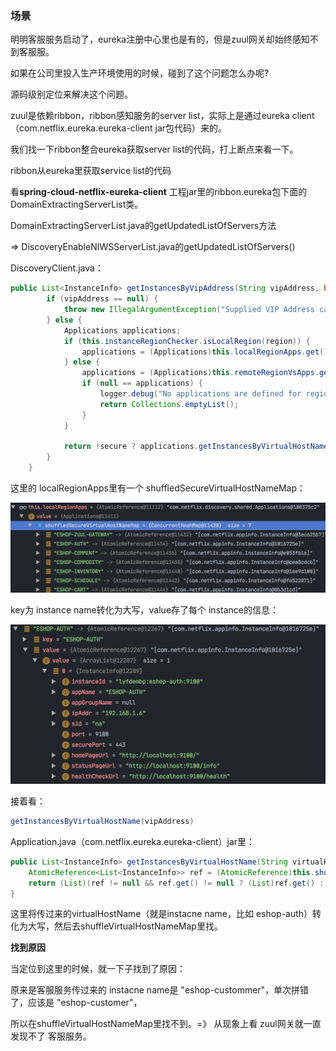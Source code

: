 ### 场景

明明客服服务启动了，eureka注册中心里也是有的，但是zuul网关却始终感知不到客服服。

如果在公司里投入生产环境使用的时候，碰到了这个问题怎么办呢?

源码级别定位来解决这个问题。

zuul是依赖ribbon，ribbon感知服务的server list，实际上是通过eureka client（com.netflix.eureka.eureka-client jar包代码）来的。

我们找一下ribbon整合eureka获取server list的代码，打上断点来看一下。

ribbon从eureka里获取service list的代码

看**spring-cloud-netflix-eureka-client** 工程jar里的ribbon.eureka包下面的DomainExtractingServerList类。

DomainExtractingServerList.java的getUpdatedListOfServers方法

 => DiscoveryEnableNIWSServerList.java的getUpdatedListOfServers()

DiscoveryClient.java：

```java
public List<InstanceInfo> getInstancesByVipAddress(String vipAddress, boolean secure, @Nullable String region) {
        if (vipAddress == null) {
            throw new IllegalArgumentException("Supplied VIP Address cannot be null");
        } else {
            Applications applications;
            if (this.instanceRegionChecker.isLocalRegion(region)) {
                applications = (Applications)this.localRegionApps.get();
            } else {
                applications = (Applications)this.remoteRegionVsApps.get(region);
                if (null == applications) {
                    logger.debug("No applications are defined for region {}, so returning an empty instance list for vip address {}.", region, vipAddress);
                    return Collections.emptyList();
                }
            }

            return !secure ? applications.getInstancesByVirtualHostName(vipAddress) : applications.getInstancesBySecureVirtualHostName(vipAddress);
        }
    }
```

这里的 localRegionApps里有一个 shuffledSecureVirtualHostNameMap：

<img src="通过分析源码来解决zuul网关无法感知客服服务的问题.assets/image-20210717191721705.png" alt="image-20210717191721705" style="zoom:50%;" />

key为 instance name转化为大写，value存了每个 instance的信息：

<img src="通过分析源码来解决zuul网关无法感知客服服务的问题.assets/image-20210717192109311.png" alt="image-20210717192109311" style="zoom:50%;" />

接着看：

```java
getInstancesByVirtualHostName(vipAddress)
```

Application.java（com.netflix.eureka.eureka-client）jar里：

```java
public List<InstanceInfo> getInstancesByVirtualHostName(String virtualHostName) {
    AtomicReference<List<InstanceInfo>> ref = (AtomicReference)this.shuffleVirtualHostNameMap.get(virtualHostName.toUpperCase(Locale.ROOT));
    return (List)(ref != null && ref.get() != null ? (List)ref.get() : new ArrayList());
}
```

这里将传过来的virtualHostName（就是instacne name，比如 eshop-auth）转化为大写，然后去shuffleVirtualHostNameMap里找。

**找到原因**

当定位到这里的时候，就一下子找到了原因：

原来是客服服务传过来的 instacne name是 "eshop-custommer"，单次拼错了，应该是 "eshop-customer"，

所以在shuffleVirtualHostNameMap里找不到。=》 从现象上看 zuul网关就一直发现不了 客服服务。